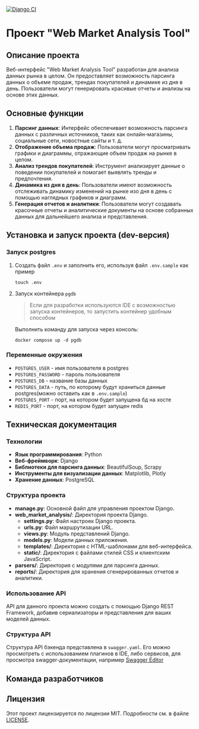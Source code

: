 [![Django CI](https://github.com/plzZarbotay/StockMonitor/actions/workflows/django.yml/badge.svg?branch=master)](https://github.com/plzZarbotay/StockMonitor/actions/workflows/django.yml)
# Проект "Web Market Analysis Tool"

## Описание проекта

Веб-интерфейс "Web Market Analysis Tool" разработан для анализа данных рынка в целом. Он предоставляет возможность
парсинга данных о объеме продаж, трендах покупателей и динамике из дня в день. Пользователи могут генерировать красивые
отчеты и анализы на основе этих данных.

## Основные функции

1. **Парсинг данных**: Интерфейс обеспечивает возможность парсинга данных с различных источников, таких как
   онлайн-магазины, социальные сети, новостные сайты и т. д.
2. **Отображение объема продаж**: Пользователи могут просматривать графики и диаграммы, отражающие объем продаж на рынке
   в целом.
3. **Анализ трендов покупателей**: Инструмент анализирует данные о поведении покупателей и помогает выявлять тренды и
   предпочтения.
4. **Динамика из дня в день**: Пользователи имеют возможность отслеживать динамику изменений на рынке изо дня в день с
   помощью наглядных графиков и диаграмм.
5. **Генерация отчетов и аналитики**: Пользователи могут создавать красочные отчеты и аналитические документы на основе
   собранных данных для дальнейшего анализа и представления.

## Установка и запуск проекта (dev-версия)

### Запуск postgres

1. Создать файл `.env` и заполнить его, используя файл `.env.sample` как пример
   ```
   touch .env
   ```
2. Запуск контейнера `pgdb`
   > Если для разработки используются IDE с возможностью запуска контейнеров, то запустить контейнер удобным способом

   Выполнить команду для запуска через консоль:
   ```
   docker compose up -d pgdb
   ```

### Переменные окружения

- `POSTGRES_USER` - имя пользователя в postgres
- `POSTGRES_PASSWORD` - пароль пользователя
- `POSTGRES_DB` - название базы данных
- `POSTGRES_DATA` - путь, по которому будут храниться данные postgres(можно оставить как в `.env.sample`)
- `POSTGRES_PORT` - порт, на котором будет запущена бд на хосте
- `REDIS_PORT` - порт, на котором будет запущен redis

## Техническая документация

### Технологии

- **Язык программирования**: Python
- **Веб-фреймворк**: Django
- **Библиотеки для парсинга данных**: BeautifulSoup, Scrapy
- **Инструменты для визуализации данных**: Matplotlib, Plotly
- **Хранение данных**: PostgreSQL

### Структура проекта

- **manage.py**: Основной файл для управления проектом Django.
- **web_market_analysis/**: Директория проекта Django.
    - **settings.py**: Файл настроек Django проекта.
    - **urls.py**: Файл маршрутизации URL.
    - **views.py**: Модуль представлений Django.
    - **models.py**: Модели данных приложения.
    - **templates/**: Директория с HTML-шаблонами для веб-интерфейса.
    - **static/**: Директория с файлами стилей CSS и клиентским JavaScript.
- **parsers/**: Директория с модулями для парсинга данных.
- **reports/**: Директория для хранения сгенерированных отчетов и аналитики.

### Использование API

API для данного проекта можно создать с помощью Django REST Framework, добавив сериализаторы и представления для ваших
моделей данных.

### Структура API

Структура API бэкенда представлена в `swagger.yaml`. Его можно просмотреть с использованием плагинов в IDE, либо
сервисов, для просмотра swagger-документации, например [Swagger Editor](https://editor.swagger.io/)

## Команда разработчиков

## Лицензия

Этот проект лицензируется по лицензии MIT. Подробности см. в файле [LICENSE](LICENSE).
